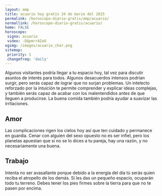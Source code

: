 ```yaml
---
layout: amp
title: acuario hoy gratis 24 de marzo del 2025 
permalink: /horoscopo-diario-gratis/amp/acuario/
normallink: /horoscopo-diario-gratis/acuario/
home: FALSE
horoscopo:
 signo: acuario
 video: -DQpmrrAIeU
ogimg: /images/acuario_char.png
sitemap:
 priority: 1
 changefreq: 'daily'
---
```



Algunos visitantes podría llegar a tu espacio hoy, tal vez para discutir asuntos de interés para todos. Algunos desacuerdos intensos podrían surgir, pero serás capaz de lograr que no surjan problemas. Un intelecto reforzado por la intuición te permite comprender y explicar ideas complejas, y también serás capaz de acabar con los malentendidos antes de que lleguen a producirse. La buena comida también podría ayudar a suavizar las irritaciones.

## Amor

Las complicaciones rigen los cielos hoy así que ten cuidado y permanece en guardia. Cenar con alguien del sexo opuesto no es ser infiel, pero los planetas apuestan que si no se lo dices a tu pareja, hay una razón, y no necesariamente una buena.

## Trabajo

Intenta no ser avasallante porque debido a la energía del día tú serás quien reciba el atropello de los demás. Si les das un pequeño espacio, ocuparán todo tu terreno. Debes tener los pies firmes sobre la tierra para que no te pasen por encima.
